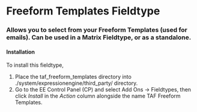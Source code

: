 # Freeform Templates Fieldtype

### Allows you to select from your Freeform Templates (used for emails). Can be used in a Matrix Fieldtype, or as a standalone.

#### Installation

To install this fieldtype, 

1. Place the taf_freeform_templates directory into ./system/expressionengine/third_party/ directory. 
2. Go to the EE Control Panel (CP) and select Add Ons -> Fieldtypes, then click *Install* in the *Action* column alongside the name TAF Freeform Templates.  